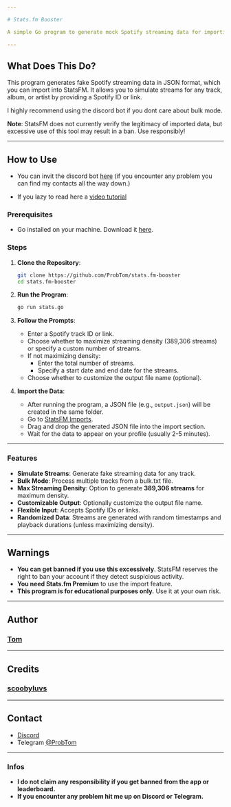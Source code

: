 ```yaml
---

# Stats.fm Booster

A simple Go program to generate mock Spotify streaming data for importing into StatsFM. Simulate streams for your favorite tracks.

---
```


## What Does This Do?

This program generates fake Spotify streaming data in JSON format, which you can import into StatsFM. It allows you to simulate streams for any track, album, or artist by providing a Spotify ID or link.

I highly recommend using the discord bot if you dont care about bulk mode.

**Note**: StatsFM does not currently verify the legitimacy of imported data, but excessive use of this tool may result in a ban. Use responsibly!

---

## How to Use
- You can invit the discord bot [here](https://discord.com/oauth2/authorize?client_id=1343872246363590656&permissions=8&integration_type=0&scope=bot) (if you encounter any problem you can find my contacts all the way down.)

- If you lazy to read here a [video tutorial](https://www.youtube.com/watch?v=P2EMltNhxE0&t=18s)

### Prerequisites
- Go installed on your machine. Download it [here](https://golang.org/dl/).

### Steps

1. **Clone the Repository**:
   ```bash
   git clone https://github.com/ProbTom/stats.fm-booster
   cd stats.fm-booster
   ```

2. **Run the Program**:
   ```bash
   go run stats.go
   ```

3. **Follow the Prompts**:
   - Enter a Spotify track ID or link.
   - Choose whether to maximize streaming density (389,306 streams) or specify a custom number of streams.
   - If not maximizing density:
     - Enter the total number of streams.
     - Specify a start date and end date for the streams.
   - Choose whether to customize the output file name (optional).

4. **Import the Data**:
   - After running the program, a JSON file (e.g., `output.json`) will be created in the same folder.
   - Go to [StatsFM Imports](https://stats.fm/settings/imports).
   - Drag and drop the generated JSON file into the import section.
   - Wait for the data to appear on your profile (usually 2-5 minutes).

---

### Features

- **Simulate Streams**: Generate fake streaming data for any track.
- **Bulk Mode**: Process multiple tracks from a bulk.txt file.
- **Max Streaming Density**: Option to generate **389,306 streams** for maximum density.
- **Customizable Output**: Optionally customize the output file name.
- **Flexible Input**: Accepts Spotify IDs or links.
- **Randomized Data**: Streams are generated with random timestamps and playback durations (unless maximizing density).

---

## Warnings

- **You can get banned if you use this excessively**. StatsFM reserves the right to ban your account if they detect suspicious activity.
- **You need Stats.fm Premium** to use the import feature.
- **This program is for educational purposes only.** Use it at your own risk.

---

## Author

### [Tom](https://github.com/ProbTom)

---

## Credits

### [scoobyluvs](https://github.com/scoobyluvs/StatsFM-Cheat/)

---

## Contact

- [Discord](https://discord.com/users/229396464848076800)
- Telegram [@ProbTom](https://t.me/ProbTom)

---


### Infos
- **I do not claim any responsibility if you get banned from the app or leaderboard.**
- **If you encounter any problem hit me up on Discord or Telegram.**
